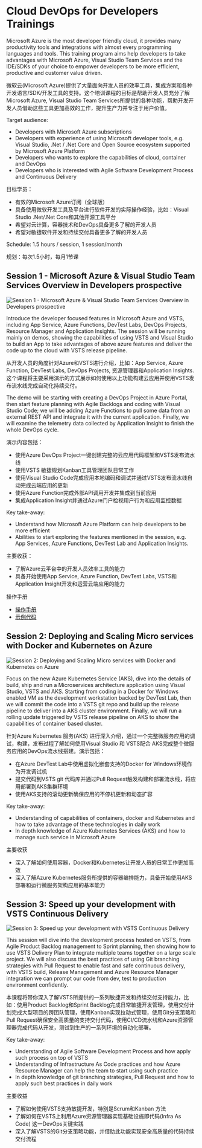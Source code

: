 # Cloud DevOps for Developers Trainings

Microsoft Azure is the most developer friendly cloud, it provides many productivity tools and integrations with almost every programming languages and tools. This training program aims help developers to take advantages with Microsoft Azure, Visual Studio Team Services and the IDE/SDKs of your choice to empower developers to be more efficient, productive and customer value driven.

微软云(Microsoft Azure)提供了大量面向开发人员的效率工具，集成方案和各种开发语言/SDK/开发工具的支持。这个培训课程的目标是帮助开发人员充分了解Microsoft Azure, Visual Studio Team Services所提供的各种功能，帮助开发开发人员借助这些工具更加高效的工作，提升生产力并专注于用户价值。

Target audience:

- Developers with Microsoft Azure subscriptions
- Developers with experience of using Microsoft developer tools, e.g. Visual Studio, .Net / .Net Core and Open Source ecosystem supported by Microsoft Azure Platform
- Developers who wants to explore the capabilities of cloud, container and DevOps
- Developers who is interested with Agile Software Development Process and Continuous Delivery

目标学员：

- 有效的Microsoft Azure订阅（全球版）
- 具备使用微软开发工具及平台进行软件开发的实际操作经验，比如：Visual Studio .Net/.Net Core和其他开源工具平台
- 希望对云计算，容器技术和DevOps具备更多了解的开发人员
- 希望对敏捷软件开发和持续交付具备更多了解的开发人员

Schedule: 1.5 hours / session, 1 session/month

规划：每次1.5小时，每月1节课

## Session 1 - Microsoft Azure & Visual Studio Team Services Overview in Developers prospective

![Session 1 - Microsoft Azure & Visual Studio Team Services Overview in Developers prospective](images/session1-small.png)

Introduce the developer focused features in Microsoft Azure and VSTS, including App Service, Azure Functions, DevTest Labs, DevOps Projects, Resource Manager and Application Insights. The session will be running mainly on demos, showing the capabilities of using VSTS and Visual Studio to build an App to take advantages of above azure features and deliver the code up to the cloud with VSTS release pipeline.

从开发人员的角度针对Azure和VSTS进行介绍，比如：App Service, Azure Function, DevTest Labs, DevOps Projects, 资源管理器和Application Insights. 这个课程将主要采用演示的方式展示如何使用以上功能构建云应用并使用VSTS发布流水线完成自动化持续交付。

The demo will be starting with creating a DevOps Project in Azure Portal, then start feature planning with Agile Backlogs and coding with Visual Studio Code; we will be adding Azure Functions to pull some data from an external REST API and integrate it with the current application. Finally, we will examine the telemetry data collected by Application Insight to finish the whole DevOps cycle.

演示内容包括：

- 使用Azure DevOps Project一键创建完整的云应用代码框架和VSTS发布流水线
- 使用VSTS 敏捷规划Kanban工具管理团队日常工作
- 使用Visual Studio Code完成应用本地编码和调试并通过VSTS发布流水线自动完成云端应用的更新
- 使用Azure Function完成外部API调用开发并集成到当前应用
- 集成Application Insight并通过Azure门户检视用户行为和应用监控数据

Key take-away:

- Understand how Microsoft Azure Platform can help developers to be more efficient
- Abilities to start exploring the features mentioned in the session, e.g. App Services, Azure Functions, DevTest Lab and Application Insights.

主要收获：

- 了解Azure云平台中的开发人员效率工具的能力
- 具备开始使用App Service, Azure Function, DevTest Labs, VSTS和Application Insight开发和运营云端应用的能力

操作手册

- [操作手册](session1/README.md)
- [示例代码](session1/sample-code/README.md)

## Session 2: Deploying and Scaling Micro services with Docker and Kubernetes on Azure

![Session 2: Deploying and Scaling Micro services with Docker and Kubernetes on Azure](images/session2-small.png)

Focus on the new Azure Kubernetes Service (AKS), dive into the details of build, ship and run a Microservices architecture application using Visual Studio, VSTS and AKS. Starting from coding in a Docker for Windows enabled VM as the development workstation backed by DevTest Lab, then we will commit the code into a VSTS git repo and build up the release pipeline to deliver into a AKS cluster environment. Finally, we will run a rolling update triggered by VSTS release pipeline on AKS to show the capabilities of container based cluster.

针对Azure Kubernetes 服务(AKS) 进行深入介绍，通过一个完整微服务应用的调试，构建，发布过程了解如何使用Visual Studio 和 VSTS配合 AKS完成整个微服务应用的DevOps流水线搭建。演示包括：

- 在Azure DevTest Lab中使用虚拟化嵌套支持的Docker for Windows环境作为开发调试机
- 提交代码到VSTS git 代码库并通过Pull Request触发构建和部署流水线，将应用部署到AKS集群环境
- 使用AKS支持的滚动更新确保应用的不停机更新和动态扩容

Key take-away:

- Understanding of capabilities of containers, docker and Kubernetes and how to take advantage of these technologies in daily work
- In depth knowledge of Azure Kubernetes Services (AKS) and how to manage such service in Microsoft Azure

主要收获

- 深入了解如何使用容器，Docker和Kubernetes让开发人员的日常工作更加高效
- 深入了解Azure Kubernetes服务所提供的容器编排能力，具备开始使用AKS部署和运行微服务架构应用的基本能力

## Session 3: Speed up your development with VSTS Continuous Delivery

![Session 3: Speed up your development with VSTS Continuous Delivery](images/session3-small.png)

This session will dive into the development process hosted on VSTS, from Agile Product Backlog management to Sprint planning, then showing how to use VSTS Delivery Plan to integrate multiple teams together on a large scale project. We will also discuss the best practices of using Git branching strategies with Pull Request to enable fast and safe continuous delivery, with VSTS build, Release Management and Azure Resource Manager integration we can prompt our code from dev, test to production environment confidently.

本课程将带你深入了解VSTS所提供的一系列敏捷开发和持续交付支持能力，比如：使用Product Backlog和Sprint Backlog完成日常敏捷开发管理，使用交付计划完成大型项目的跨团队管理，使用Kanban实现拉动式管理，使用Git分支策略和Pull Request确保安全高质量的支持交付代码，使用CI/CD流水线和Azure资源管理器完成代码从开发，测试到生产的一系列环境的自动化部署。

Key take-away:

- Understanding of Agile Software Development Process and how apply such process on top of VSTS
- Understanding of Infrastructure As Code practices and how Azure Resource Manager can help the team to start using such practice
- In depth knowledge of git branching strategies, Pull Request and how to apply such best practices in daily work

主要收益

- 了解如何使用VSTS支持敏捷开发，特别是Scrum和Kanban 方法
- 了解如何在VSTS上利用Azure资源管理器实现基础设施即代码(Infra As Code) 这一DevOps关键实践
- 深入了解VSTS的Git分支策略功能，并借助此功能实现安全高质量的代码持续交付流程

